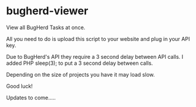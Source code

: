 # bugherd-viewer
View all BugHerd Tasks at once.


All you need to do is upload this script to your website and plug in your API key.

Due to BugHerd's API they require a 3 second delay between API calls.
I added PHP sleep(3); to put a 3 second delay between calls.

Depending on the size of projects you have it may load slow.

Good luck!


Updates to come.....
